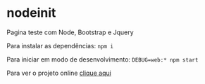 # nodeinit
Pagina teste com Node, Bootstrap e Jquery

Para instalar as dependências:
`npm i`

Para iniciar em modo de desenvolvimento:
`DEBUG=web:* npm start`

Para ver o projeto online [clique aqui](https://node-at-fss.herokuapp.com/)
